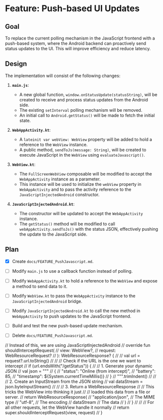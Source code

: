 # Feature: Push-based UI Updates

## Goal

To replace the current polling mechanism in the JavaScript frontend with a push-based system, where
the Android backend can proactively send status updates to the UI. This will improve efficiency and
reduce latency.

## Design

The implementation will consist of the following changes:

1. **`main.js`**:
    * A new global function, `window.onStatusUpdate(statusString)`, will be created to receive and
      process status updates from the Android side.
    * The existing `setInterval` polling mechanism will be removed.
    * An initial call to `Android.getStatus()` will be made to fetch the initial state.

2. **`WebAppActivity.kt`**:
    * A `lateinit var webView: WebView` property will be added to hold a reference to the `WebView`
      instance.
    * A public method, `sendToJs(message: String)`, will be created to execute JavaScript in the
      `WebView` using `evaluateJavascript()`.

3. **`WebView.kt`**:
    * The `FullScreenWebView` composable will be modified to accept the `WebAppActivity` instance as
      a parameter.
    * This instance will be used to initialize the `webView` property in `WebAppActivity` and to
      pass the activity reference to the `JavaScriptInjectedAndroid` constructor.

4. **`JavaScriptInjectedAndroid.kt`**:
    * The constructor will be updated to accept the `WebAppActivity` instance.
    * The `getStatus()` method will be modified to call `webAppActivity.sendToJs()` with the status
      JSON, effectively pushing the update to the JavaScript side.

## Plan

- [x] Create `docs/FEATURE_PushJavascript.md`.
- [ ] Modify `main.js` to use a callback function instead of polling.
- [ ] Modify `WebAppActivity.kt` to hold a reference to the `WebView` and expose a method to send
  data to it.
- [ ] Modify `WebView.kt` to pass the `WebAppActivity` instance to the `JavaScriptInjectedAndroid`
  bridge.
- [ ] Modify `JavaScriptInjectedAndroid.kt` to call the new method in `WebAppActivity` to push
  updates to the JavaScript frontend.
- [ ] Build and test the new push-based update mechanism.
- [ ] Delete `docs/FEATURE_PushJavascript.md`.




// Instead of this, we are using JavaScriptInjectedAndroid
//                    override fun shouldInterceptRequest(
//                        view: WebView?,
//                        request: WebResourceRequest?
//                    ): WebResourceResponse? {
//
//                        val url = request?.url.toString()
//
//                        // Check if the URL is the one we want to intercept
//                        if (url.endsWith("/getStatus")) {
//                            // 1. Generate your dynamic JSON
//                            val json = """
//                                {
//                                    "status": "Online (from intercept)",
//                                    "battery": 85,
//                                    "timestamp": ${System.currentTimeMillis()}
//                                }
//                            """.trimIndent()
//
//                            // 2. Create an InputStream from the JSON string
//                            val dataStream = json.byteInputStream()
//
//                            // 3. Return a WebResourceResponse
//                            // This tricks the WebView into thinking it just
//                            // loaded this data from a file or server.
//                            return WebResourceResponse(
//                                "application/json", // The MIME type
//                                "utf-8",             // The encoding
//                                dataStream           // The data
//                            )
//                        }
//
//                        // For all other requests, let the WebView handle it normally
//                        return super.shouldInterceptRequest(view, request)
//                    }